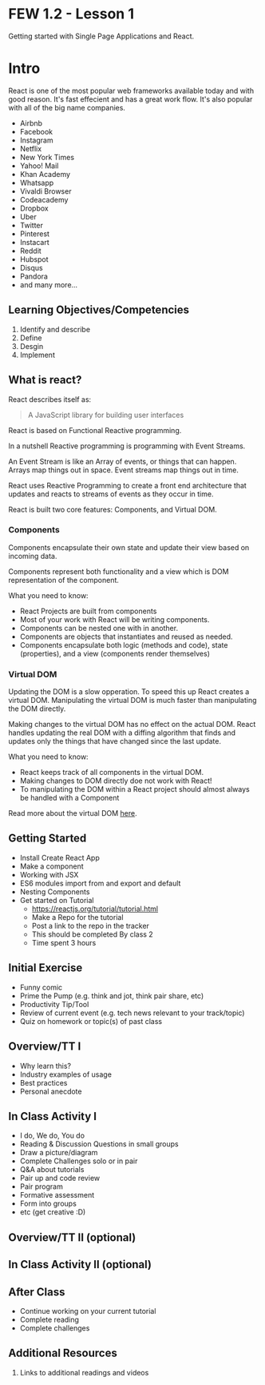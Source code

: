 # FEW 1.2 - Lesson 1

Getting started with Single Page Applications and React. 

# Intro

React is one of the  most popular web frameworks available today and with good reason. It's fast effecient and has a great work flow. It's also popular with all of the big name companies. 

- Airbnb
- Facebook
- Instagram
- Netflix
- New York Times
- Yahoo! Mail
- Khan Academy
- Whatsapp
- Vivaldi Browser
- Codeacademy
- Dropbox
- Uber
- Twitter 
- Pinterest
- Instacart
- Reddit 
- Hubspot
- Disqus
- Pandora
- and many more...

## Learning Objectives/Competencies

1. Identify and describe
1. Define 
1. Desgin 
1. Implement 

## What is react?

React describes itself as: 

> A JavaScript library for building user interfaces

React is based on Functional Reactive programming. 

In a nutshell Reactive programming is programming with Event Streams. 

An Event Stream is like an Array of events, or things that can happen. Arrays map things out in space. Event streams map things out in time. 

React uses Reactive Programming to create a front end architecture that updates and reacts to streams of events as they occur in time. 

React is built two core features: Components, and Virtual DOM. 

### Components 

Components encapsulate their own state and update their view based on incoming data. 

Components represent both functionality and a view which is DOM representation of the component. 

What you need to know: 

- React Projects are built from components
- Most of your work with React will be writing components. 
- Components can be nested one with in another. 
- Components are objects that instantiates and reused as needed. 
- Components encapsulate both logic (methods and code), state (properties), and a view (components render themselves)

### Virtual DOM 

Updating the DOM is a slow opperation. To speed this up React creates a virtual DOM. Manipulating the virtual DOM is much faster than manipulating the DOM directly. 

Making changes to the virtual DOM has no effect on the actual DOM. React handles updating the real DOM with a diffing algorithm that finds and updates only the things that have changed since the last update. 

What you need to know: 

- React keeps track of all components in the virtual DOM.
- Making changes to DOM directly doe not work with React! 
- To manipulating the DOM within a React project should almost always be handled with a Component

Read more about the virtual DOM [here](https://reactjs.org/docs/faq-internals.html).

## Getting Started

- Install Create React App 
- Make a component 
- Working with JSX 
- ES6 modules import from and export and default
- Nesting Components 
- Get started on Tutorial
	- https://reactjs.org/tutorial/tutorial.html
	- Make a Repo for the tutorial
	- Post a link to the repo in the tracker
	- This should be completed By class 2
	- Time spent 3 hours

## Initial Exercise

- Funny comic
- Prime the Pump (e.g. think and jot, think pair share, etc)
- Productivity Tip/Tool
- Review of current event (e.g. tech news relevant to your track/topic)
- Quiz on homework or topic(s) of past class

## Overview/TT I 

- Why learn this? 
- Industry examples of usage
- Best practices
- Personal anecdote 

## In Class Activity I

- I do, We do, You do
- Reading & Discussion Questions in small groups
- Draw a picture/diagram
- Complete Challenges solo or in pair
- Q&A about tutorials
- Pair up and code review
- Pair program
- Formative assessment
- Form into groups
- etc (get creative :D)

## Overview/TT II (optional)

## In Class Activity II (optional)

## After Class

- Continue working on your current tutorial
- Complete reading
- Complete challenges

## Additional Resources

1. Links to additional readings and videos
